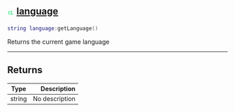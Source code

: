 ## ![client](.gitbook/assets/client.png) [language](home/language)



```lua
string language:getLanguage()
```

Returns the current game language


------
## Returns

| Type   | Description |
| ------ | ----------: |
| string | No description |

